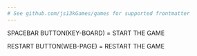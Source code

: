 ```yaml
---
# See github.com/js13kGames/games for supported frontmatter
---
```

SPACEBAR BUTTON(KEY-BOARD) = START THE GAME

RESTART BUTTON(WEB-PAGE) = RESTART THE GAME